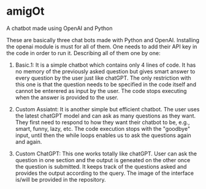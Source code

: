 # amigOt
A chatbot made using OpenAI and Python

These are basically three chat bots made with Python and OpenAI. Installing the openai module is must for all of them.
One needs to add their API key in the code in order to run it.
Describing all of them one by one:

1) Basic.1: It is a simple chatbot which contains only 4 lines of code.
   It has no memory of the previously asked question but gives smart answer to every question by the user just like chatGPT.
   The only restriction with this one is that the question needs to be specified in the code itself and cannot be enterered as input by the user.
   The code stops executing when the answer is provided to the user.

2) Custom Assiatnt: It is another simple but efficient chatbot. The user uses the latest chatGPT model and can ask as many questions as they want.
   They first need to respond to how they want their chatbot to be, e.g., smart, funny, lazy, etc.
   The code execution stops with the "goodbye" input, until then the while loops enables us to ask the questions again and again.

3) Custom ChatGPT: This one works totally like chatGPT. User can ask the question in one section and the output is geneated on the other once the question is submitted.
   It keeps track of the questions asked and provides the output according to the query. The image of the interface is/will be provided in the repository.
